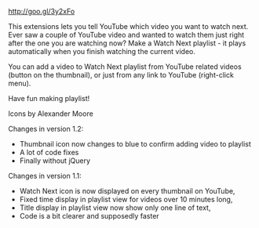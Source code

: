 http://goo.gl/3y2xFo

This extensions lets you tell YouTube which video you want to watch next.
Ever saw a couple of YouTube video and wanted to watch them just right after the one you are watching now? Make a Watch Next playlist - it plays automatically when you finish watching the current video.

You can add a video to Watch Next playlist from YouTube related videos (button on the thumbnail), or just from any link to YouTube (right-click menu).

Have fun making playlist!

Icons by Alexander Moore

Changes in version 1.2:
- Thumbnail icon now changes to blue to confirm adding video to playlist
- A lot of code fixes
- Finally without jQuery

Changes in version 1.1:
- Watch Next icon is now displayed on every thumbnail on YouTube,
- Fixed time display in playlist view for videos over 10 minutes long,
- Title display in playlist view now show only one line of text,
- Code is a bit clearer and supposedly faster
